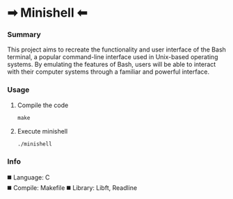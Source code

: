 # ➡︎ Minishell ⬅︎

### Summary
This project aims to recreate the functionality and user interface of the Bash terminal, 
a popular command-line interface used in Unix-based operating systems. By emulating the 
features of Bash, users will be able to interact with their computer systems through 
a familiar and powerful interface.

### Usage
1) Compile the code
   ```makefile
   make
   ```
2) Execute minishell
   ```bash
   ./minishell
   ```

### Info
◼️ Language: C
<br>
◼️ Compile: Makefile
◼️ Library: Libft, Readline
